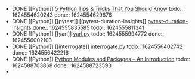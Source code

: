 - DONE [[Python]] [5 Python Tips & Tricks That You Should Know](https://youtu.be/XVB3dZ4H_AI)
  todo:: 1624554620243
  done:: 1624554629676
- DONE [[Python]] [[pytest]] [[pytest-duration-insights]] [pytest-duration-insights](https://calmcode.io/labs/pytest-duration-insights.html)
  done:: 1624555835585
  todo:: 1624555811341
- DONE [[Python]] [[yarl]] [yarl.py](https://calmcode.io/shorts/yarl.py.html)
  todo:: 1624555994772
  done:: 1624556002103
- DONE [[Python]] [[interrogate]] [interrogate.py](https://calmcode.io/shorts/interrogate.py.html)
  todo:: 1624556402742
  done:: 1624556422216
- DONE [[Python]] [Python Modules and Packages – An Introduction](https://realpython.com/python-modules-packages/)
  todo:: 1624588703868
  done:: 1624588723593
-
